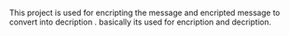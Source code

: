 This project is used for encripting the message and encripted message to convert into decription . basically its used for encription and decription.
